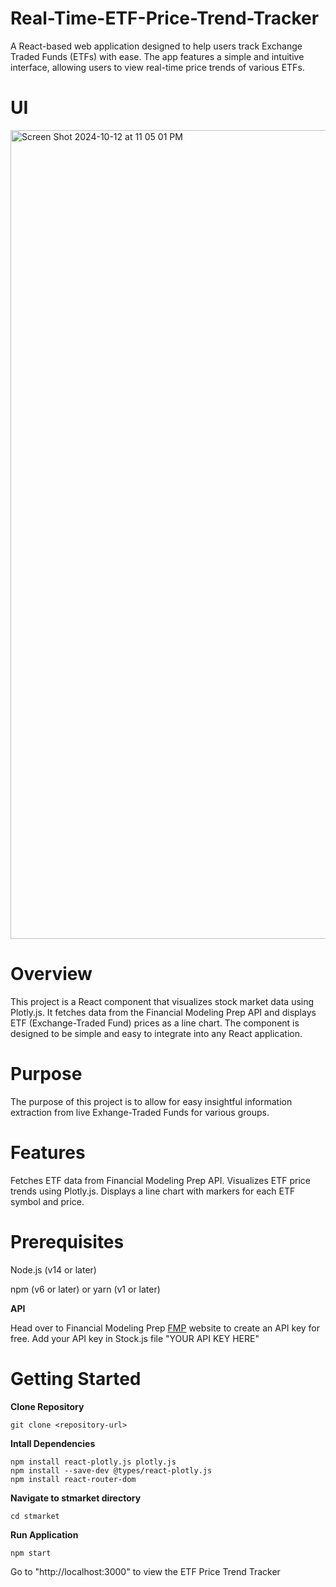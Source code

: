 # Real-Time-ETF-Price-Trend-Tracker
A React-based web application designed to help users track Exchange Traded Funds (ETFs) with ease. The app features a simple and intuitive interface, allowing users to view real-time price trends of various ETFs.

# UI
<img width="1294" alt="Screen Shot 2024-10-12 at 11 05 01 PM" src="https://github.com/user-attachments/assets/75843196-78b7-4d7e-8ef8-67304633d63f">


# Overview

This project is a React component that visualizes stock market data using Plotly.js. It fetches data from the Financial Modeling Prep API and displays ETF (Exchange-Traded Fund) prices as a line chart. The component is designed to be simple and easy to integrate into any React application.

# Purpose

The purpose of this project is to allow for easy insightful information extraction from live Exhange-Traded Funds for various groups.


# Features

Fetches ETF data from Financial Modeling Prep API.
Visualizes ETF price trends using Plotly.js.
Displays a line chart with markers for each ETF symbol and price.


# Prerequisites

Node.js (v14 or later)

npm (v6 or later) or yarn (v1 or later)


**API**

Head over to Financial Modeling Prep [FMP](https://site.financialmodelingprep.com/)  website to create an API key for free.
Add your API key in Stock.js file "YOUR API KEY HERE"



# Getting Started

**Clone Repository**

    git clone <repository-url>

**Intall Dependencies**

    npm install react-plotly.js plotly.js
    npm install --save-dev @types/react-plotly.js
    npm install react-router-dom

**Navigate to stmarket directory**

    cd stmarket


**Run Application**

    npm start


Go to "http://localhost:3000" to view the ETF Price Trend Tracker
